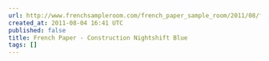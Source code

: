 ```yaml
---
url: http://www.frenchsampleroom.com/french_paper_sample_room/2011/08/french-paper-construction-nightshift-blue.html
created_at: 2011-08-04 16:41 UTC
published: false
title: French Paper - Construction Nightshift Blue
tags: []
---
```



